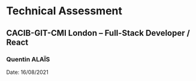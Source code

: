 # Technical Assessment 

## CACIB-GIT-CMI London – Full-Stack Developer / React

### Quentin ALAÏS

Date: 16/08/2021
 
